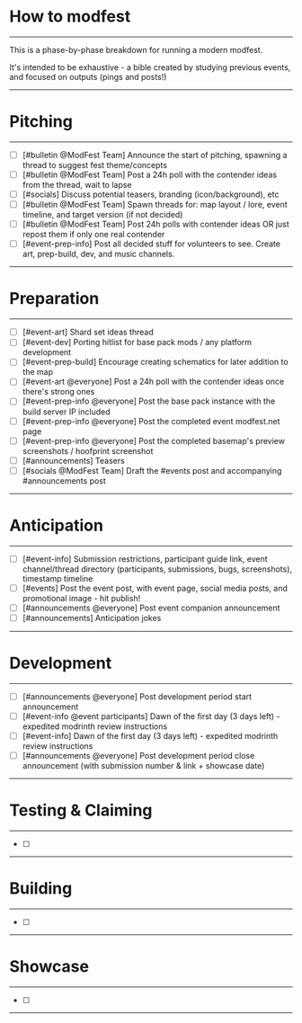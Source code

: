 # How to modfest

---

This is a phase-by-phase breakdown for running a modern modfest.

It's intended to be exhaustive - a bible created by studying previous events, and focused on outputs (pings and posts!)

---

# Pitching

---

- [ ] [#bulletin @ModFest Team] Announce the start of pitching, spawning a thread to suggest fest theme/concepts
- [ ] [#bulletin @ModFest Team] Post a 24h poll with the contender ideas from the thread, wait to lapse
- [ ] [#socials] Discuss potential teasers, branding (icon/background), etc
- [ ] [#bulletin @ModFest Team] Spawn threads for: map layout / lore, event timeline, and target version (if not decided)
- [ ] [#bulletin @ModFest Team] Post 24h polls with contender ideas OR just repost them if only one real contender
- [ ] [#event-prep-info] Post all decided stuff for volunteers to see. Create art, prep-build, dev, and music channels.

---

# Preparation

---

- [ ] [#event-art] Shard set ideas thread
- [ ] [#event-dev] Porting hitlist for base pack mods / any platform development
- [ ] [#event-prep-build] Encourage creating schematics for later addition to the map
- [ ] [#event-art @everyone] Post a 24h poll with the contender ideas once there's strong ones
- [ ] [#event-prep-info @everyone] Post the base pack instance with the build server IP included
- [ ] [#event-prep-info @everyone] Post the completed event modfest.net page
- [ ] [#event-prep-info @everyone] Post the completed basemap's preview screenshots / hoofprint screenshot
- [ ] [#announcements] Teasers
- [ ] [#socials @ModFest Team] Draft the #events post and accompanying #announcements post

---

# Anticipation

---

- [ ] [#event-info] Submission restrictions, participant guide link, event channel/thread directory (participants, submissions, bugs, screenshots), timestamp timeline
- [ ] [#events] Post the event post, with event page, social media posts, and promotional image - hit publish!
- [ ] [#announcements @everyone] Post event companion announcement
- [ ] [#announcements] Anticipation jokes

---

# Development

---

- [ ] [#announcements @everyone] Post development period start announcement
- [ ] [#event-info @event participants] Dawn of the first day (3 days left) - expedited modrinth review instructions
- [ ] [#event-info] Dawn of the first day (3 days left) - expedited modrinth review instructions
- [ ] [#announcements @everyone] Post development period close announcement (with submission number & link + showcase date)

---

# Testing & Claiming

---

- [ ] 

---

# Building

---

- [ ] 

---

# Showcase

---

- [ ] 

---